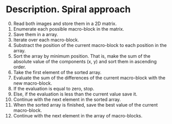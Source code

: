 # Description. Spiral approach

0. Read both images and store them in a 2D matrix.
1. Enumerate each possible macro-block in the matrix.
2. Save them in a array.
3. Iterate over each macro-block.
4. Substract the position of the current macro-block to each position in the array.
5. Sort the array by minimum position. That is, make the sum of the absolute value of the components (x, y) and sort them in ascending order.
6. Take the first element of the sorted array.
7. Evaluate the sum of the differences of the current macro-block with the new macro-block.
8. If the evaluation is equal to zero, stop.
9. Else, if the evaluation is less than the current value save it.
10. Continue with the next element in the sorted array.
11. When the sorted array is finished, save the best value of the current macro-block.
12. Continue with the next element in the array of macro-blocks.